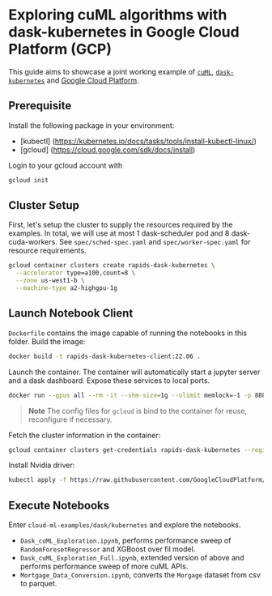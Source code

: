 # Exploring cuML algorithms with dask-kubernetes in Google Cloud Platform (GCP)

This guide aims to showcase a joint working example of [`cuML`](https://docs.rapids.ai/api/cuml/stable/),
[`dask-kubernetes`](https://kubernetes.dask.org/en/latest/index.html) and [Google Cloud Platform](https://cloud.google.com/).

## Prerequisite

Install the following package in your environment:
- [kubectl] (https://kubernetes.io/docs/tasks/tools/install-kubectl-linux/)
- [gcloud] (https://cloud.google.com/sdk/docs/install)

Login to your gcloud account with

```bash
gcloud init
```

## Cluster Setup

First,
let's setup the cluster to supply the resources required by the examples.
In total,
we will use at most 1 dask-scheduler pod and 8 dask-cuda-workers.
See `spec/sched-spec.yaml` and `spec/worker-spec.yaml` for resource requirements.

```bash
gcloud container clusters create rapids-dask-kubernetes \
  --accelerator type=a100,count=8 \
  --zone us-west1-b \
  --machine-type a2-highgpu-1g
```

## Launch Notebook Client

`Dockerfile` contains the image capable of running the notebooks in this folder.
Build the image:

```bash
docker build -t rapids-dask-kubernetes-client:22.06 .
```

Launch the container.
The container will automatically start a jupyter server and a dask dashboard.
Expose these services to local ports.

```bash
docker run --gpus all --rm -it --shm-size=1g --ulimit memlock=-1 -p 8888:8888 -p 8787:8787 -p 8786:8786 -v $HOME/.config/gcloud:/root/.config/gcloud cloud-ml-examples rapids-dask-kubernetes-client:22.06
```

> **Note**
> The config files for `gcloud` is bind to the container for reuse,
> reconfigure if necessary.

Fetch the cluster information in the container:

```bash
gcloud container clusters get-credentials rapids-dask-kubernetes --region us-west1-b
```

Install Nvidia driver:

```bash
kubectl apply -f https://raw.githubusercontent.com/GoogleCloudPlatform/container-engine-accelerators/master/nvidia-driver-installer/cos/daemonset-preloaded-latest.yaml
```

## Execute Notebooks

Enter `cloud-ml-examples/dask/kubernetes` and explore the notebooks.

- `Dask_cuML_Exploration.ipynb`, performs performance sweep of `RandomForesetRegressor` and XGBoost over fil model.
- `Dask_cuML_Exploration_Full.ipynb`, extended version of above and performs performance sweep of more cuML APIs.
- `Mortgage_Data_Conversion.ipynb`, converts the `Morgage` dataset from csv to parquet.
